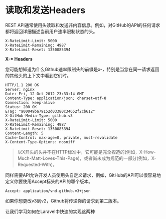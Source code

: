 # 读取和发送Headers

REST API通常使用头读取和发送非内容信息。例如，对GitHub的API的任何请求都将返回详细描述当前用户速率限制状态的头。

```text
X-RateLimit-Limit: 5000
X-RateLimit-Remaining: 4987
X-RateLimit-Reset: 1350085394
```

**X-\* Headers**

您可能想知道为什么Github速率限制头的前缀是x-，特别是当您在同一请求返回的其他头的上下文中看到它们时。

```text
HTTP/1.1 200 OK
Server: nginx
Date: Fri, 12 Oct 2012 23:33:14 GMT
Content-Type: application/json; charset=utf-8
Connection: keep-alive
Status: 200 OK
ETag: "a00049ba79152d03380c34652f2cb612"
X-GitHub-Media-Type: github.v3
X-RateLimit-Limit: 5000
X-RateLimit-Remaining: 4987
X-RateLimit-Reset: 1350085394
Content-Length: 5
Cache-Control: max-age=0, private, must-revalidate
X-Content-Type-Options: nosniff
```

> 以X开头的头并不在HTTP标准中，它可能是完全捏造的\(例如，X-How-Much-Matt-Loves-This-Page\)，或者尚未成为规范的一部分\(例如，X-Requested-With\)。

同样需要API允许开发人员使用头自定义请求，例如，GitHub的API可以很容易地定义你要使用Accept标头的API的哪个版本。

```text
Accept: application/vnd.github.v3+json
```

如果你想更改v3到v2，Github将传递你的请求到第二版本。

让我们学习如何在Laravel中快速的实现这两种

